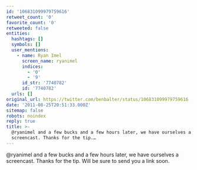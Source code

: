 ```yaml
---
id: '106831099979759616'
retweet_count: '0'
favorite_count: '0'
retweeted: false
entities:
  hashtags: []
  symbols: []
  user_mentions:
    - name: Ryan Imel
      screen_name: ryanimel
      indices:
        - '0'
        - '9'
      id_str: '7740782'
      id: '7740782'
  urls: []
original_url: https://twitter.com/benbalter/status/106831099979759616
date: '2011-08-25T20:51:33.000Z'
sitemap: false
robots: noindex
reply: true
title: >-
  @ryanimel and a few bucks and a few hours later, we have ourselves a
  screencast. Thanks for the tip.…
---
```


@ryanimel and a few bucks and a few hours later, we have ourselves a screencast. Thanks for the tip. Will be sure to send you a link soon.